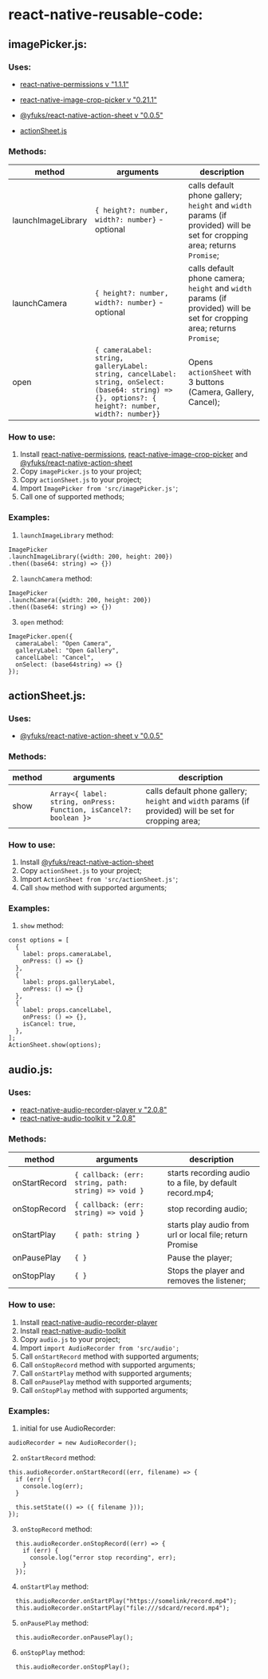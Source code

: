 # react-native-reusable-code:


## imagePicker.js:

### Uses:

* [react-native-permissions v "1.1.1"](https://github.com/yonahforst/react-native-permissions)

* [react-native-image-crop-picker v "0.21.1"](https://github.com/ivpusic/react-native-image-crop-picker)

* [@yfuks/react-native-action-sheet v "0.0.5"](https://github.com/yfuks/react-native-action-sheet)

* [actionSheet.js](actionSheet.js)

### Methods:

|method | arguments | description|
|------ | ---- | -------|
|launchImageLibrary | ```{ height?: number, width?: number}``` - optional | calls default phone gallery; `height` and `width` params (if provided) will be set for cropping area; returns `Promise`;|
|launchCamera | ```{ height?: number, width?: number}``` - optional | calls default phone camera; `height` and `width` params (if provided) will be set for cropping area; returns `Promise`;|
|open | ```{ cameraLabel: string, galleryLabel: string, cancelLabel: string, onSelect: (base64: string) => {}, options?: { height?: number, width?: number}}``` | Opens `actionSheet` with 3 buttons (Camera, Gallery, Cancel);|

### How to use:

1. Install [react-native-permissions](https://github.com/yonahforst/react-native-permissions), [react-native-image-crop-picker](https://github.com/ivpusic/react-native-image-crop-picker) and [@yfuks/react-native-action-sheet](https://github.com/yfuks/react-native-action-sheet)
2. Copy `imagePicker.js` to your project;
3. Copy `actionSheet.js` to your project;
4. Import `ImagePicker from 'src/imagePicker.js'`;
5. Call one of supported methods;

### Examples:

1. `launchImageLibrary` method:

```
ImagePicker
.launchImageLibrary({width: 200, height: 200})
.then((base64: string) => {})
```

2. `launchCamera` method:

```
ImagePicker
.launchCamera({width: 200, height: 200})
.then((base64: string) => {})
```

3. `open` method:

```
ImagePicker.open({
  cameraLabel: "Open Camera",
  galleryLabel: "Open Gallery",
  cancelLabel: "Cancel",
  onSelect: (base64string) => {}
});
```


## actionSheet.js:

### Uses:

* [@yfuks/react-native-action-sheet v "0.0.5"](https://github.com/yfuks/react-native-action-sheet)

### Methods:

|method | arguments | description|
|------ | ---- | -------|
|show | ```Array<{ label: string, onPress: Function, isCancel?: boolean }>``` | calls default phone gallery; `height` and `width` params (if provided) will be set for cropping area;|

### How to use:

1. Install [@yfuks/react-native-action-sheet](https://github.com/yfuks/react-native-action-sheet)
2. Copy `actionSheet.js` to your project;
3. Import `ActionSheet from 'src/actionSheet.js'`;
4. Call `show` method with supported arguments;


### Examples:


1. `show` method:

```
const options = [
  {
    label: props.cameraLabel,
    onPress: () => {}
  },
  {
    label: props.galleryLabel,
    onPress: () => {}
  },
  {
    label: props.cancelLabel,
    onPress: () => {},
    isCancel: true,
  },
];
ActionSheet.show(options);
```



## audio.js:

### Uses:

* [react-native-audio-recorder-player v "2.0.8"](https://github.com/dooboolab/react-native-audio-recorder-player)
* [react-native-audio-toolkit v "2.0.8"](https://github.com/futurice/react-native-audio-toolkit)

### Methods:

|method | arguments | description|
|------ | ---- | -------|
|onStartRecord | ```{ callback: (err: string, path: string) => void }``` | starts recording audio to a file, by default record.mp4;|
|onStopRecord | ```{ callback: (err: string) => void }``` | stop recording audio;|
|onStartPlay | ```{ path: string }``` | starts play audio from url or local file; return Promise|
|onPausePlay | ```{ }``` | Pause the player;|
|onStopPlay | ```{ }``` | Stops the player and removes the listener;|

### How to use:

1. Install [react-native-audio-recorder-player](https://github.com/dooboolab/react-native-audio-recorder-player)
2. Install [react-native-audio-toolkit](https://github.com/futurice/react-native-audio-toolkit)
3. Copy `audio.js` to your project;
3. Import `import AudioRecorder from 'src/audio';`
4. Call `onStartRecord` method with supported arguments;
4. Call `onStopRecord` method with supported arguments;
4. Call `onStartPlay` method with supported arguments;
4. Call `onPausePlay` method with supported arguments;
4. Call `onStopPlay` method with supported arguments;


### Examples:

1. initial for use AudioRecorder:
```
audioRecorder = new AudioRecorder();
```
2. `onStartRecord` method:

```
this.audioRecorder.onStartRecord((err, filename) => {
  if (err) {
    console.log(err);
  }

  this.setState(() => ({ filename }));
});
```

3. `onStopRecord` method:

```
  this.audioRecorder.onStopRecord((err) => {
    if (err) {
      console.log("error stop recording", err);
    }
  });
```

4. `onStartPlay` method:

```
  this.audioRecorder.onStartPlay("https://somelink/record.mp4");
  this.audioRecorder.onStartPlay("file:///sdcard/record.mp4");
```

5. `onPausePlay` method:

```
  this.audioRecorder.onPausePlay();
```

6. `onStopPlay` method:

```
  this.audioRecorder.onStopPlay();
```
